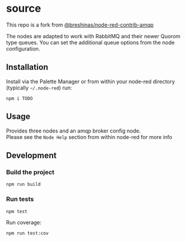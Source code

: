 

# source
This repo is a fork from [@breshinas/node-red-contrib-amqp](https://github.com/breshinas/node-red-contrib-amqp) 

The nodes are adapted to work with RabbitMQ and their newer Quorom type queues. You can set the additional queue options from the node configuration.

## Installation

Install via the Palette Manager or from within your node-red directory (typically `~/.node-red`) run:

```
npm i TODO
```

## Usage

Provides three nodes and an amqp broker config node.  
Please see the `Node Help` section from within node-red for more info

## Development

### Build the project

```
npm run build
```

### Run tests

```
npm test
```

Run coverage:

```
npm run test:cov
```

